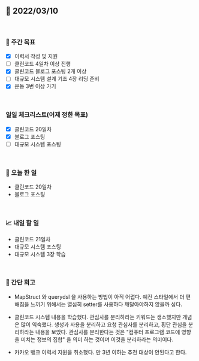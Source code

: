 ## 📅 2022/03/10

<br/>

### 🏹 주간 목표

- [x] 이력서 작성 및 지원
- [ ] 클린코드 4일차 이상 진행
- [x] 클린코드 블로그 포스팅 2개 이상
- [ ] 대규모 시스템 설계 기초 4장 리딩 준비
- [x] 운동 3번 이상 가기

<br/>

### 일일 체크리스트(어제 정한 목표)

- [x] 클린코드 20일차
- [x] 블로그 포스팅
- [ ] 대규모 시스템 포스팅

<br/>

### 💯 오늘 한 일

- 클린코드 20일차
- 블로그 포스팅

<br/>

### 📈 내일 할 일

- 클린코드 21일차
- 대규모 시스템 포스팅
- 대규모 시스템 3장 학습

<br/>

### 🧐 간단 회고

- MapStruct 와 querydsl 을 사용하는 방법이 아직 어렵다.
예전 스타일에서 더 편해짐을 느끼기 위해서는 열심히 setter를 사용하다 깨달아야하지 않을까 싶다.
  
- 클린코드 시스템 내용을 학습했다. 관심사를 분리하라는 키워드는 생소했지만 개념은 많이 익숙했다.
생성과 사용을 분리하고 요청 관심사를 분리하고, 횡단 관심을 분리하라는 내용을 보았다. 
  관심사를 분리한다는 것은 "컴퓨터 프로그램 코드에 영향을 미치는 정보의 집합" 을 의미 하는 것이며 이것을 분리하라는 의미이다.
  
- 카카오 뱅크 이력서 지원을 취소했다. 만 3년 이하는 추천 대상이 안된다고 한다.
